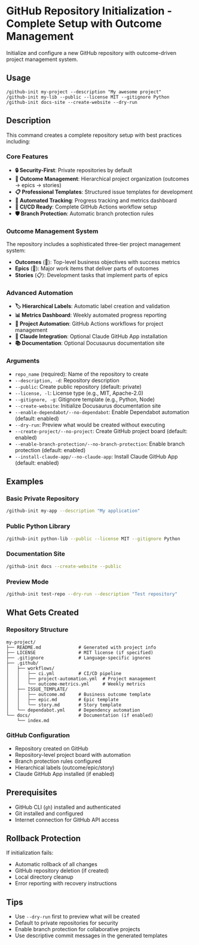 # GitHub Repository Initialization - Complete Setup with Outcome Management

Initialize and configure a new GitHub repository with outcome-driven project management system.

## Usage
```
/github-init my-project --description "My awesome project"
/github-init my-lib --public --license MIT --gitignore Python
/github-init docs-site --create-website --dry-run
```

## Description

This command creates a complete repository setup with best practices including:

### Core Features
- **🔒 Security-First**: Private repositories by default
- **🎯 Outcome Management**: Hierarchical project organization (outcomes → epics → stories)
- **📋 Professional Templates**: Structured issue templates for development
- **🤖 Automated Tracking**: Progress tracking and metrics dashboard
- **🚀 CI/CD Ready**: Complete GitHub Actions workflow setup
- **🛡️ Branch Protection**: Automatic branch protection rules

### Outcome Management System
The repository includes a sophisticated three-tier project management system:

- **Outcomes** (💼): Top-level business objectives with success metrics
- **Epics** (🚀): Major work items that deliver parts of outcomes
- **Stories** (📋): Development tasks that implement parts of epics

### Advanced Automation
- **🏷️ Hierarchical Labels**: Automatic label creation and validation
- **📊 Metrics Dashboard**: Weekly automated progress reporting
- **🔄 Project Automation**: GitHub Actions workflows for project management
- **🤖 Claude Integration**: Optional Claude GitHub App installation
- **📚 Documentation**: Optional Docusaurus documentation site

### Arguments
- `repo_name` (required): Name of the repository to create
- `--description, -d`: Repository description
- `--public`: Create public repository (default: private)
- `--license, -l`: License type (e.g., MIT, Apache-2.0)
- `--gitignore, -g`: Gitignore template (e.g., Python, Node)
- `--create-website`: Initialize Docusaurus documentation site
- `--enable-dependabot/--no-dependabot`: Enable Dependabot automation (default: enabled)
- `--dry-run`: Preview what would be created without executing
- `--create-project/--no-project`: Create GitHub project board (default: enabled)
- `--enable-branch-protection/--no-branch-protection`: Enable branch protection (default: enabled)
- `--install-claude-app/--no-claude-app`: Install Claude GitHub App (default: enabled)

## Examples

### Basic Private Repository
```bash
/github-init my-app --description "My application"
```

### Public Python Library
```bash
/github-init python-lib --public --license MIT --gitignore Python
```

### Documentation Site
```bash
/github-init docs --create-website --public
```

### Preview Mode
```bash
/github-init test-repo --dry-run --description "Test repository"
```

## What Gets Created

### Repository Structure
```
my-project/
├── README.md              # Generated with project info
├── LICENSE                # MIT license (if specified)
├── .gitignore             # Language-specific ignores
├── .github/
│   ├── workflows/
│   │   ├── ci.yml         # CI/CD pipeline
│   │   ├── project-automation.yml  # Project management
│   │   └── outcome-metrics.yml     # Weekly metrics
│   ├── ISSUE_TEMPLATE/
│   │   ├── outcome.md     # Business outcome template
│   │   ├── epic.md        # Epic template
│   │   └── story.md       # Story template
│   └── dependabot.yml     # Dependency automation
└── docs/                  # Documentation (if enabled)
    └── index.md
```

### GitHub Configuration
- Repository created on GitHub
- Repository-level project board with automation
- Branch protection rules configured
- Hierarchical labels (outcome/epic/story)
- Claude GitHub App installed (if enabled)

## Prerequisites
- GitHub CLI (`gh`) installed and authenticated
- Git installed and configured
- Internet connection for GitHub API access

## Rollback Protection
If initialization fails:
- Automatic rollback of all changes
- GitHub repository deletion (if created)
- Local directory cleanup
- Error reporting with recovery instructions

## Tips
- Use `--dry-run` first to preview what will be created
- Default to private repositories for security
- Enable branch protection for collaborative projects
- Use descriptive commit messages in the generated templates
